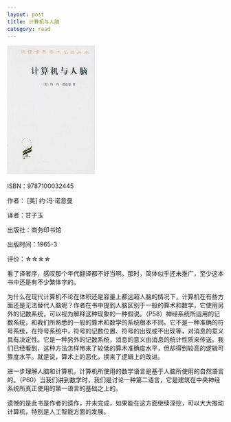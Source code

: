 ```yaml
---
layout: post
title: 计算机与人脑
category: read
---
```

<img class="cover" alt="9787100032445" src="/images/2013/01/9787100032445-204x300.jpg" width="204" height="300" />

ISBN：9787100032445

作者： [美] 约·冯·诺意曼

译者：甘子玉

出版社：商务印书馆

出版时间：1965-3

评价：☆☆☆☆

看了译者序，感叹那个年代翻译都不好当啊。那时，简体似乎还未推广，至少这本书中还是有不少繁体字的。

为什么在现代计算机不论在体积还是容量上都远超人脑的情况下，计算机在有些方面还是无法替代人脑呢？作者在书中提到人脑区别于一般的算术和数学，它使用另外的记数系统，可以视为解释这种现象的一种假说。（P58）神经系统所运用的记数系统，和我们所熟悉的一般的算术和数学的系统根本不同。它不是一种准确的符号系统，在符号系统中，符号的记数位置、符号的出现或不出现等，对消息的意义具有决定性。它是一种另外的记数系统，消息的意义由消息的统计性质来传送。我们已经看到，这种方法怎样带来了较低的算术准确度水平，但却得到较高的逻辑可靠度水平。就是说，算术上的恶化，换来了逻辑上的改进。

进一步理解人脑和计算机，计算机所使用的数学语言是基于人脑所使用的自然语言的。（P60）当我们讲到数学时，我们是讨论一种第二语言，它是建筑在中央神经系统所真正使用的第一语言的基础之上的。

遗憾的是此书是作者的遗作，并未完成，如果能在这方面继续深挖，可以大大推动计算机，特别是人工智能方面的发展。
